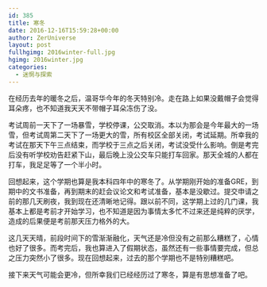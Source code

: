 ```yaml
---
id: 385
title: 寒冬
date: 2016-12-16T15:59:28+00:00
author: ZerUniverse
layout: post
fullhgimg: 2016winter-full.jpg
hgimg: 2016winter.jpg
categories:
  - 迷惘与探索
---
```

在经历去年的暖冬之后，温哥华今年的冬天特别冷。走在路上如果没戴帽子会觉得耳朵疼，也不知道我天天不带帽子耳朵冻伤了没。

考试周前一天下了一场暴雪，学校停课，公交取消。本以为那会是今年最大的一场雪，但考试周第二天下了一场更大的雪，所有校区全部关闭<!--more-->，考试延期。所幸我的考试在那天下午三点结束，而学校于三点之后关闭，考试没受什么影响。倒是考完后没有听学校劝告赶紧下山，最后晚上没公交车只能打车回家。那天全城的人都在打车，我足足等了一个半小时。

回想起来，这个学期也算是我本科四年中的寒冬了。从学期刚开始的准备GRE，到期中的文书准备，再到期末的赶会议论文和考试准备，基本是没歇过。提交申请之前的那几天刷夜，我到现在还清晰地记得。跟以前不同，这学期上过的几门课，我基本上都是考前才开始学习，也不知道是因为事情太多忙不过来还是纯粹的厌学，造成的后果便是考前那天压力格外的大。

这几天天晴，前段时间下的雪渐渐融化，天气还是冷但没有之前那么糟糕了，心情也好了很多。而考完后，我也算进入了假期状态，虽然还有一些事情要完成，但总之压力突然小了很多。现在回想起来，过去的那个学期也不是特别糟糕吧。

接下来天气可能会更冷，但所幸我们已经经历过了寒冬，算是有思想准备了吧。